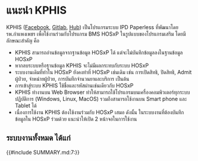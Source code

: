 # แนะนำ KPHIS

KPHIS ([Facebook](https://www.facebook.com/KPHIS-101091131902046), [Gitlab](https://gitlab.kph.go.th/apichat/kphisdockerimages.git), [Hub](https://hub.docker.com/r/apichatthongngoen/kphis)) เป็นโปรแกรมระบบ IPD Paperless ที่พัฒนาโดย รพ.กำแพงเพชร เพื่อใช้งานร่วมกับโปรแกรม BMS HOSxP ในรูปแบบของโปรแกรมเสริม โดยมีลักษณะสำคัญ คือ
* KPHIS สามารถอ่านข้อมูลจากฐานข้อมูล HOSxP ได้ แต่จะไม่บันทึกข้อมูลลงในฐานข้อมูล HOSxP
* หากลบระบบหรือฐานข้อมูล KPHIS จะไม่มีผลกระทบกับระบบ HOSxP 
* ระบบงานเดิมที่ทำใน HOSxP ยังคงทำที่ HOSxP เช่นเดิม เช่น การเปิดสิทธิ, ปิดสิทธิ, Admit ผู้ป่วย, จำหน่ายผู้ป่วย, การบันทึกจำนวนยาและบริการ เป็นต้น
* การเข้าสู่ระบบ KPHIS ใช้ชื่อและรหัสผ่านเช่นเดียวกับ HOSxP
* KPHIS ทำงานบน Web Browser ทำให้สามารถใช้โปรแกรมบนเครื่องคอมพิวเตอร์ทุกระบบปฏิบัติการ (Windows, Linux, MacOS) รวมถึงสามารถใช้งานบน Smart phone และ Tablet ได้
* เนื่องการใช้งาน KPHIS ต้องใช้งานร่วมกับ HOSxP เสมอ ดังนั้น ในระบบงานที่ต้องบันทึกข้อมูลใน HOSxP ร่วมด้วย แนะนำให้เปิด 2 หน้าจอในการใช้งาน

## ระบบงานทั้งหมด ได้แก่
{{#include SUMMARY.md:7:}}
